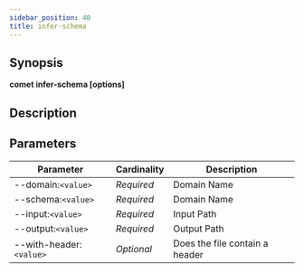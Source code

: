 ```yaml
---
sidebar_position: 40
title: infer-schema
---
```



## Synopsis

**comet infer-schema [options]**

## Description


## Parameters

Parameter|Cardinality|Description
---|---|---
--domain:`<value>`|*Required*|Domain Name
--schema:`<value>`|*Required*|Domain Name
--input:`<value>`|*Required*|Input Path
--output:`<value>`|*Required*|Output Path
--with-header:`<value>`|*Optional*|Does the file contain a header
